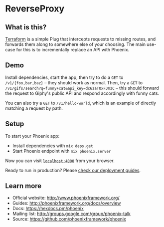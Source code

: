 # ReverseProxy

## What is this?

[Terraform](https://github.com/poteto/terraform) is a simple Plug that intercepts requests to missing routes, and forwards them along to somewhere else of your choosing. The main use-case for this is to incrementally replace an API with Phoenix.

## Demo

Install dependencies, start the app, then try to do a `GET` to `/v1/{foo,bar,baz}` – they should work as normal. Then, try a `GET` to `/v1/gifs/search?q=funny+cat&api_key=dc6zaTOxFJmzC` – this should forward the request to Giphy's public API and respond accordingly with funny cats.

You can also try a `GET` to `/v1/hello-world`, which is an example of directly matching a request by path.

## Setup

To start your Phoenix app:

  * Install dependencies with `mix deps.get`
  * Start Phoenix endpoint with `mix phoenix.server`

Now you can visit [`localhost:4000`](http://localhost:4000) from your browser.

Ready to run in production? Please [check our deployment guides](http://www.phoenixframework.org/docs/deployment).

## Learn more

  * Official website: http://www.phoenixframework.org/
  * Guides: http://phoenixframework.org/docs/overview
  * Docs: https://hexdocs.pm/phoenix
  * Mailing list: http://groups.google.com/group/phoenix-talk
  * Source: https://github.com/phoenixframework/phoenix
